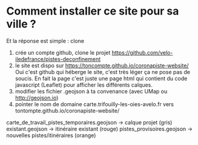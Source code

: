 # Comment installer ce site pour sa ville ?

Et la réponse est simple : clone
1. crée un compte github, clone le projet https://github.com/velo-iledefrance/pistes-deconfinement
2. le site est dispo sur https://toncompte.github.io/coronapiste-website/
Oui c'est github qui héberge le site, c'est très léger ça ne pose pas de soucis.
En fait la page c'est juste une page html qui contient du code javascript (Leaflet) pour afficher les différents calques.
3. modifier les fichier .geojson à ta convenance (avec UMap ou http://geojson.io)
4. pointer le nom de domaine carte.trifouilly-les-oies-avelo.fr vers tontompte.github.io/coronapiste-website/

carte_de_travail_pistes_temporaires.geojson -> calque projet (gris)
existant.geojson -> itinéraire existant (rouge)
pistes_provisoires.geojson -> nouvelles pistes/itinéraires (orange)

